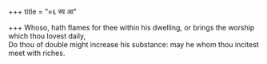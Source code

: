 +++
title = "०६ स्व आ"

+++
Whoso, hath flames for thee within his dwelling, or brings the worship which thou lovest daily,  
     Do thou of double might increase his substance: may he whom thou incitest meet with riches.